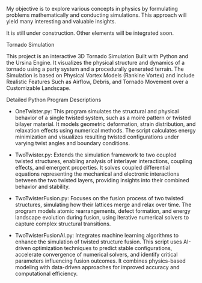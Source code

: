 My objective is to explore various concepts in physics by formulating problems mathematically and conducting simulations. 
This approach will yield many interesting and valuable insights.

It is still under construction. Other elements will be integrated soon.

Tornado Simulation 

This project is an interactive 3D Tornado Simulation Built with Python and the Ursina Engine.
It visualizes the physical structure and dynamics of a tornado using a party system and a procedurally generated terrain. 
The Simulation is based on Physical Vortex Models (Rankine Vortex) and include Realistic Features Such as Airflow, Debris, 
and Tornado Movement over a Customizable Landscape.

Detailed Python Program Descriptions

- OneTwister.py: This program simulates the structural and physical behavior of a single twisted system, such as a moiré pattern or twisted bilayer material. It models geometric deformation, strain distribution, and relaxation effects using numerical methods. The script calculates energy minimization and visualizes resulting twisted configurations under varying twist angles and boundary conditions.

- TwoTwister.py: Extends the simulation framework to two coupled twisted structures, enabling analysis of interlayer interactions, coupling effects, and emergent properties. It solves coupled differential equations representing the mechanical and electronic interactions between the two twisted layers, providing insights into their combined behavior and stability.

- TwoTwisterFusion.py: Focuses on the fusion process of two twisted structures, simulating how their lattices merge and relax over time. The program models atomic rearrangements, defect formation, and energy landscape evolution during fusion, using iterative numerical solvers to capture complex structural transitions.

- TwoTwisterFusionAI.py: Integrates machine learning algorithms to enhance the simulation of twisted structure fusion. This script uses AI-driven optimization techniques to predict stable configurations, accelerate convergence of numerical solvers, and identify critical parameters influencing fusion outcomes. It combines physics-based modeling with data-driven approaches for improved accuracy and computational efficiency.





